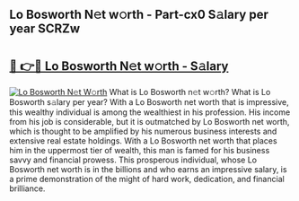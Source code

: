 ## Lo Bosworth N𝚎t w𝚘rth - Part-cx0 S𝚊lary per year SCRZw

# <h2><a href="http://gc1h20f.nevu.top/?p=Lo+Bosworth">🔗 👉🔴 Lo Bosworth N𝚎t w𝚘rth - S𝚊lary</a></h2>

[![Lo Bosworth N𝚎t W𝚘rth](https://i.imgur.com/Oavwk0R.jpeg)](http://gc1h20f.nevu.top/?p=Lo+Bosworth)
What is Lo Bosworth n𝚎t w𝚘rth? What is Lo Bosworth s𝚊lary per year?
With a Lo Bosworth net worth that is impressive, this wealthy individual is among the wealthiest in his profession. His income from his job is considerable, but it is outmatched by Lo Bosworth net worth, which is thought to be amplified by his numerous business interests and extensive real estate holdings. With a Lo Bosworth net worth that places him in the uppermost tier of wealth, this man is famed for his business savvy and financial prowess. This prosperous individual, whose Lo Bosworth net worth is in the billions and who earns an impressive salary, is a prime demonstration of the might of hard work, dedication, and financial brilliance.
